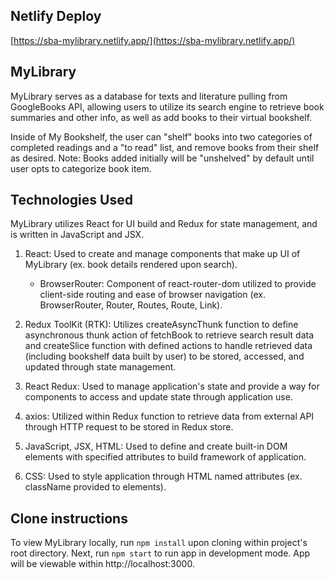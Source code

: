 ## Netlify Deploy
[https://sba-mylibrary.netlify.app/](https://sba-mylibrary.netlify.app/)

## MyLibrary
MyLibrary serves as a database for texts and literature pulling from GoogleBooks API, allowing users to utilize its search engine to retrieve book summaries and other info, as well as add books to their virtual bookshelf.

Inside of My Bookshelf, the user can "shelf" books into two categories of completed readings and a "to read" list, and remove books from their shelf as desired.
Note: Books added initially will be "unshelved" by default until user opts to categorize book item.

## Technologies Used
MyLibrary utilizes React for UI build and Redux for state management, and is written in JavaScript and JSX.

1. React: Used to create and manage components that make up UI of MyLibrary (ex. book details rendered upon search).
   - BrowserRouter: Component of react-router-dom utilized to provide client-side routing and ease of browser navigation (ex. BrowserRouter, Router, Routes, Route, Link).

2. Redux ToolKit (RTK): Utilizes createAsyncThunk function to define asynchronous thunk action of fetchBook to retrieve search result data and createSlice function with defined actions to handle retrieved data (including bookshelf data built by user) to be stored, accessed, and updated through state management.

3. React Redux: Used to manage application's state and provide a way for components to access and update state through application use.

4. axios: Utilized within Redux function to retrieve data from external API through HTTP request to be stored in Redux store.

5. JavaScript, JSX, HTML: Used to define and create built-in DOM elements with specified attributes to build framework of application.

6. CSS: Used to style application through HTML named attributes (ex. className provided to elements).

## Clone instructions
To view MyLibrary locally, run `npm install` upon cloning within project's root directory. 
Next, run `npm start` to run app in development mode. App will be viewable within http://localhost:3000.

